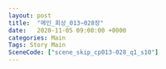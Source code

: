 ```yaml
---
layout: post
title:  "메인_회상_013~028장"
date:   2020-11-05 09:00:00 +0000
categories: Main
Tags: Story Main
SceneCode: ["scene_skip_cp013-028_q1_s10"]
---
```

